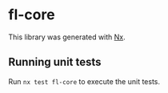 # fl-core

This library was generated with [Nx](https://nx.dev).

## Running unit tests

Run `nx test fl-core` to execute the unit tests.
